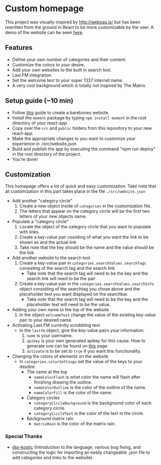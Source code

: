 # Custom homepage

This project was visually inspired by http://weboas.is/ but has been rewritten from the ground in React to be more customizable by the user.
A demo of the website can be seen [here].
## Features
  - Define your own number of categories and their content.
  - Customize the colors to your desire.
  - Add your own websites to the built in search tool.
  - Last.FM integration.
  - Set the welcome text to your super 1337 internet name.
  - A very cool background which is totally not inspired by The Matrix.

## Setup guide (~10 min)
  - Follow [this](https://github.com/gitname/react-gh-pages) guide to create a barebones website.
  - Install the `moment` package by typing `npm install moment` in the root directory of your react-app.
  - Copy over the `src` and `public` folders from this repository to your new react-app.
  - Make the appropriate changes to you want to customize your experience in ./src/website.json
  - Build and publish the app by executing the command "npm run deploy" in the root directory of the project. 
  - You're done!

## Customization
This homepage offers a lot of quick and easy customization. Take note that all customization in this part takes place in the file `./src/website.json`
  - Add another "category circle"
    1. Create a new object inside of `categories` in the customization file.
    2. The letters that appear on the category circle will be the first two letters of your new objects name.
 - Populate a "category circle"
    1. Locate the object of the category circle that you want to populate with links.
    2. Create a key-value pair cosisting of what you want the link to be shown as and the actual link
    3. Take note that the key should be the name and the value should be the link
 - Add another website to the search tool 
    1. Create a key-value pair in `categories.searchValues.searchTags` consisting of the search tag and the search link
        - Take note that the search tag will need to be the key and the search link will need to be the pair
    2. Create a key-value pair in the `categories.searchValues.searchInfo` object consisting of the searchtag you chose above and the placeholder text you want displayed on the searchbar.
        - Take note that the search tag will need to be the key and the placeholder text will need to be the value.
- Adding your own name to the top of the website
    1. In the object `welcomeText` change the value of the existing key-value pair to your desired name.
- Activating Last.FM currently scrobbling text
    - In the `lastfm` object, give the key-value pairs your information.
        1. `name` is your username.
        2. `apikey` is your own generated apikey for this cause. How to generate one can be found on [this] page.
        3. `activate` is to be set to `true` if you want this functionality.
- Changing the colors of elements on the website
    - In `categories.colorSettings` set the value of the keys to your desdire.
        - The name at the top
            - `nameColorFlash` is what color the name will flash after finishing drawing the outline.
            - `nameColorOutline` is the color of the outline of the name.
            - `nameColorFill` is the color of the name.
        - Category circles
            - `categoryCircleBackground` is the background color of each category circle.
            - `categoryCircleText` is the color of the text in the circle.
        - Background matrix rain
            - `matrixRain` is the color of the matrix rain.

### Special Thanks
   - [@p-kostic] (Introduction to the language, various bug fixing, and constructing the logic for importing an easily changeable .json file to add categories and links to the website)






   [Github pages]: <https://github.com/gitname/react-gh-pages>
   [here]: <https://cyanisyde.github.io/custom-homepage/>
   [this]: <https://www.last.fm/api/authentication>
   [@p-kostic]: <https://github.com/p-kostic>